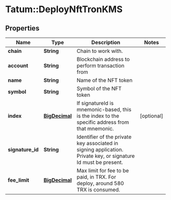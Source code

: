 # Tatum::DeployNftTronKMS

## Properties
Name | Type | Description | Notes
------------ | ------------- | ------------- | -------------
**chain** | **String** | Chain to work with. | 
**account** | **String** | Blockchain address to perform transaction from | 
**name** | **String** | Name of the NFT token | 
**symbol** | **String** | Symbol of the NFT token | 
**index** | [**BigDecimal**](BigDecimal.md) | If signatureId is mnemonic-based, this is the index to the specific address from that mnemonic. | [optional] 
**signature_id** | **String** | Identifier of the private key associated in signing application. Private key, or signature Id must be present. | 
**fee_limit** | [**BigDecimal**](BigDecimal.md) | Max limit for fee to be paid, in TRX. For deploy, around 580 TRX is consumed. | 

